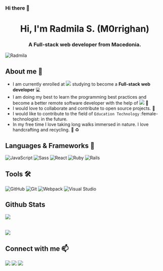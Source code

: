 ### Hi there 👋

<h1 align="center">Hi, I'm Radmila S.&nbsp;(M0rrighan)</h1>
<h3 align="center">A Full-stack web developer from Macedonia.</h3>
<p align="left"> <img src="https://komarev.com/ghpvc/?username=M0rrighan&label=Views&color=blue&style=plastic" alt="Radmila" /></p>

## **About me** :woman:

- I am currently enrolled at ![](https://img.shields.io/badge/-Microverse-blueviolet) studying to become a **Full-stack web developer** :computer:
- I am doing my best to learn the programming best practices and become a better remote software developer with the help of ![](https://img.shields.io/badge/-Microverse-blueviolet) :book:
- I would love to collaborate and contribute to open source projects. 👯
- I would like to contribute to the field of `Education Technology` :female-technologist: in the future.
- In my free time I love taking long walks immersed in nature. I love handcrafting and recycling. 🌱 :recycle:

## **Languages & Frameworks** 📶 

![JavaScript](https://icongr.am/devicon/javascript-original.svg?size=50&color=currentColor)
![Sass](https://icongr.am/devicon/sass-original.svg?size=50&color=currentColor)
![React](https://icongr.am/devicon/react-original.svg?size=50&color=currentColor)
![Ruby](https://icongr.am/devicon/ruby-original-wordmark.svg?size=50&color=d26a6a)
![Rails](https://icongr.am/devicon/rails-original-wordmark.svg?size=50&color=e98b8b)

## **Tools** 🛠 

![GitHub](https://icongr.am/devicon/github-original.svg?size=50&color=e86d6d)
![Git](https://icongr.am/devicon/git-original.svg?size=50&color=currentColor)
![Webpack](https://icongr.am/devicon/webpack-plain-wordmark.svg?size=50&color=e98b8b)
![Visual Studio](https://icongr.am/devicon/visualstudio-plain.svg?size=50&color=e98b8b)

## **Github Stats**
<a align="center" href="https://github.com/M0rrighan/github-readme-stats">
  <img align="center" src="https://github-readme-stats.vercel.app/api?username=M0rrighan&show_icons=true&theme=merko" /><br><br><br>
</a>
<a align="center" href="https://github.com/M0rrighan/github-top-languages">
  <img align="center" src="https://github-readme-stats.vercel.app/api/top-langs/?username=M0rrighan&theme=merko" />
</a>

<h2 align="left"><b>Connect with me</b> 📫</h2>

<p align="left">
  <a target="_blank"
    href="www.linkedin.com/in/radmila-stojceva-71a838212"><img
    src="https://img.shields.io/badge/-LinkedIn-0077b5?style=for-the-badge&logo=LinkedIn&logoColor=white"></img></a>
  <a target="_blank"
    href="mailto:rstojceva@yahoo.it"><img
    src="https://img.shields.io/badge/-Yahoo-rgb(67%2C%202%2C%20151)?style=for-the-badge&logo=Yahoo&logoColor=white"></img></a>
  <a target="_blank"
    href="https://twitter.com/RadmilaStojceva"><img
    src="https://img.shields.io/badge/-Twitter-1DA1F2?style=for-the-badge&logo=Twitter&logoColor=white"></img></a>
</p>





<!--
**M0rrighan/M0rrighan** is a ✨ _special_ ✨ repository because its `README.md` (this file) appears on your GitHub profile.

Here are some ideas to get you started:

- 🔭 I’m currently working on ...
- 🌱 I’m currently learning ...
- 👯 I’m looking to collaborate on ...
- 🤔 I’m looking for help with ...
- 💬 Ask me about ...
- 📫 How to reach me: ...
- 😄 Pronouns: ...
- ⚡ Fun fact: ...
-->
